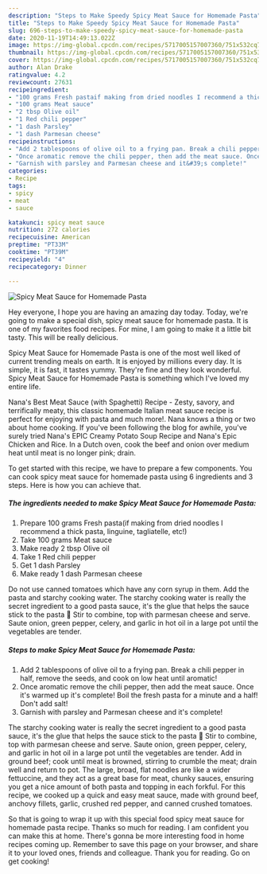 ```yaml
---
description: "Steps to Make Speedy Spicy Meat Sauce for Homemade Pasta"
title: "Steps to Make Speedy Spicy Meat Sauce for Homemade Pasta"
slug: 696-steps-to-make-speedy-spicy-meat-sauce-for-homemade-pasta
date: 2020-11-19T14:49:13.022Z
image: https://img-global.cpcdn.com/recipes/5717005157007360/751x532cq70/spicy-meat-sauce-for-homemade-pasta-recipe-main-photo.jpg
thumbnail: https://img-global.cpcdn.com/recipes/5717005157007360/751x532cq70/spicy-meat-sauce-for-homemade-pasta-recipe-main-photo.jpg
cover: https://img-global.cpcdn.com/recipes/5717005157007360/751x532cq70/spicy-meat-sauce-for-homemade-pasta-recipe-main-photo.jpg
author: Alan Drake
ratingvalue: 4.2
reviewcount: 27631
recipeingredient:
- "100 grams Fresh pastaif making from dried noodles I recommend a thick pasta linguine tagliatelle etc"
- "100 grams Meat sauce"
- "2 tbsp Olive oil"
- "1 Red chili pepper"
- "1 dash Parsley"
- "1 dash Parmesan cheese"
recipeinstructions:
- "Add 2 tablespoons of olive oil to a frying pan. Break a chili pepper in half, remove the seeds, and cook on low heat until aromatic!"
- "Once aromatic remove the chili pepper, then add the meat sauce. Once it&#39;s warmed up it&#39;s complete! Boil the fresh pasta for a minute and a half! Don&#39;t add salt!"
- "Garnish with parsley and Parmesan cheese and it&#39;s complete!"
categories:
- Recipe
tags:
- spicy
- meat
- sauce

katakunci: spicy meat sauce 
nutrition: 272 calories
recipecuisine: American
preptime: "PT33M"
cooktime: "PT39M"
recipeyield: "4"
recipecategory: Dinner

---
```



![Spicy Meat Sauce for Homemade Pasta](https://img-global.cpcdn.com/recipes/5717005157007360/751x532cq70/spicy-meat-sauce-for-homemade-pasta-recipe-main-photo.jpg)

Hey everyone, I hope you are having an amazing day today. Today, we're going to make a special dish, spicy meat sauce for homemade pasta. It is one of my favorites food recipes. For mine, I am going to make it a little bit tasty. This will be really delicious.

Spicy Meat Sauce for Homemade Pasta is one of the most well liked of current trending meals on earth. It is enjoyed by millions every day. It is simple, it is fast, it tastes yummy. They're fine and they look wonderful. Spicy Meat Sauce for Homemade Pasta is something which I've loved my entire life.

Nana&#39;s Best Meat Sauce (with Spaghetti) Recipe - Zesty, savory, and terrifically meaty, this classic homemade Italian meat sauce recipe is perfect for enjoying with pasta and much more!. Nana knows a thing or two about home cooking. If you&#39;ve been following the blog for awhile, you&#39;ve surely tried Nana&#39;s EPIC Creamy Potato Soup Recipe and Nana&#39;s Epic Chicken and Rice. In a Dutch oven, cook the beef and onion over medium heat until meat is no longer pink; drain.


To get started with this recipe, we have to prepare a few components. You can cook spicy meat sauce for homemade pasta using 6 ingredients and 3 steps. Here is how you can achieve that.

<!--inarticleads1-->

##### The ingredients needed to make Spicy Meat Sauce for Homemade Pasta:

1. Prepare 100 grams Fresh pasta(if making from dried noodles I recommend a thick pasta, linguine, tagliatelle, etc!)
1. Take 100 grams Meat sauce
1. Make ready 2 tbsp Olive oil
1. Take 1 Red chili pepper
1. Get 1 dash Parsley
1. Make ready 1 dash Parmesan cheese


Do not use canned tomatoes which have any corn syrup in them. Add the pasta and starchy cooking water. The starchy cooking water is really the secret ingredient to a good pasta sauce, it&#39;s the glue that helps the sauce stick to the pasta 🙂 Stir to combine, top with parmesan cheese and serve. Saute onion, green pepper, celery, and garlic in hot oil in a large pot until the vegetables are tender. 

<!--inarticleads2-->

##### Steps to make Spicy Meat Sauce for Homemade Pasta:

1. Add 2 tablespoons of olive oil to a frying pan. Break a chili pepper in half, remove the seeds, and cook on low heat until aromatic!
1. Once aromatic remove the chili pepper, then add the meat sauce. Once it&#39;s warmed up it&#39;s complete! Boil the fresh pasta for a minute and a half! Don&#39;t add salt!
1. Garnish with parsley and Parmesan cheese and it&#39;s complete!


The starchy cooking water is really the secret ingredient to a good pasta sauce, it&#39;s the glue that helps the sauce stick to the pasta 🙂 Stir to combine, top with parmesan cheese and serve. Saute onion, green pepper, celery, and garlic in hot oil in a large pot until the vegetables are tender. Add in ground beef; cook until meat is browned, stirring to crumble the meat; drain well and return to pot. The large, broad, flat noodles are like a wider fettuccine, and they act as a great base for meat, chunky sauces, ensuring you get a nice amount of both pasta and topping in each forkful. For this recipe, we cooked up a quick and easy meat sauce, made with ground beef, anchovy fillets, garlic, crushed red pepper, and canned crushed tomatoes. 

So that is going to wrap it up with this special food spicy meat sauce for homemade pasta recipe. Thanks so much for reading. I am confident you can make this at home. There's gonna be more interesting food in home recipes coming up. Remember to save this page on your browser, and share it to your loved ones, friends and colleague. Thank you for reading. Go on get cooking!
